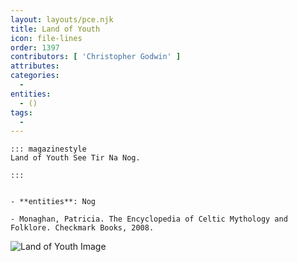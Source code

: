 ```yaml
---
layout: layouts/pce.njk
title: Land of Youth
icon: file-lines
order: 1397
contributors: [ 'Christopher Godwin' ]
attributes:
categories:
  - 
entities:
  - ()
tags:
  - 
---
```

``` tab [group1:Info]
::: magazinestyle
Land of Youth See Tir Na Nog.

:::
```
``` tab [group1:Attributes]
```
``` tab [group1:Entities]
- **entities**: Nog
```
``` tab [group1:Sources]
- Monaghan, Patricia. The Encyclopedia of Celtic Mythology and Folklore. Checkmark Books, 2008.
```
![Land of Youth Image]([None])
